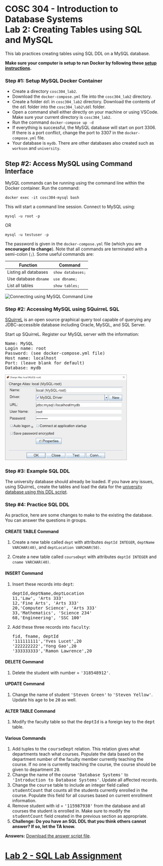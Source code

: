 # COSC 304 - Introduction to Database Systems<br>Lab 2: Creating Tables using SQL and MySQL

This lab practices creating tables using SQL DDL on a MySQL database.

**Make sure your computer is setup to run Docker by following these [setup instructions](../setup).**

### Step #1: Setup MySQL Docker Container

 - Create a directory `cosc304_lab2`.
 - Download the `docker-compose.yml` file into the `cosc304_lab2` directory. 
 - Create a folder `ddl` in `cosc304_lab2` directory. Download the contents of the `ddl` folder into the `cosc304_lab2\ddl` folder.
 - Open a command shell either directly on your machine or using VSCode. Make sure your current directory is `cosc304_lab2`.
 - Run the command `docker-compose up -d`
 - If everything is successful, the MySQL database will start on port 3306. If there is a port conflict, change the port to 3307 in the `docker-compose.yml` file.
 - Your database is `mydb`. There are other databases also created such as `workson` and `university`.

## Step #2: Access MySQL using Command Interface

MySQL commands can be running using the command line within the Docker container. Run the command:

```
docker exec -it cosc304-mysql bash
```

This will start a command line session. Connect to MySQL using:

```
mysql -u root -p
```
OR
```
mysql -u testuser -p
```

The password is given in the `docker-compose.yml` file (which you are **encouraged to change**). Note that all commands are terminated with a semi-colon (`;`). Some useful commands are:

| Function  | Command |
| ------------- | ------------- |
| Listing all databases	  | `show databases;`  |
| Use database `dbname`  | `use dbname;`  |
| List all tables  | `show tables;`  |

![Connecting using MySQL Command Line](img/commandline.png)

### Step #2: Accessing MySQL using SQuirreL SQL

[SQuirreL](http://squirrel-sql.sourceforge.net) is an open source graphical query tool capable of querying any JDBC-accessible database including Oracle, MySQL, and SQL Server.

Start up SQuirreL.  Register our MySQL server with the information: 

<pre>
Name: MySQL
Login name: root
Password: (see docker-compose.yml file)
Host name: localhost
Port: (leave blank for default)
Database: mydb
</pre>

<img src="img/squirrel-mysql.png" width="400" alt="MySQL Connection Setup in SQuirreL">

### Step #3: Example SQL DDL

The university database should already be loaded. If you have any issues, using SQuirreL, create the tables and load the data for the [university database using this DDL script](ddl/university_MySQL_DDL.sql).  

### Step #4: Practice SQL DDL

As practice, here are some changes to make to the existing the database.  You can answer the questions in groups.

#### CREATE TABLE Command

1. Create a new table called `dept` with attributes `deptId INTEGER`, `deptName VARCHAR(40)`, and `deptLocation VARCHAR(50)`.

2. Create a new table called `courseDept` with attributes `deptId INTEGER` and `cname VARCHAR(40)`.

#### INSERT Command

<ol>
<li>Insert these records into <tt>dept</tt>:
<pre>
deptId,deptName,deptLocation
11,'Law', 'Arts 333'
12,'Fine Arts', 'Arts 333'
20,'Computer Science', 'Arts 333'
33,'Mathematics', 'Science 234'
68,'Engineering', 'SSC 100'
</pre></li>

<li>Add these three records into <tt>faculty</tt>:
<pre>
fid, fname, deptId
'111111111','Yves Lucet',20
'222222222','Yong Gao',20
'333333333','Ramon Lawrence',20
</pre></li>
</ol>

#### DELETE Command

<ol>
<li>Delete the student with number = <tt>'318548912'</tt>.</li>
</ol>

#### UPDATE Command

<ol>
<li>Change the name of student <tt>'Steven Green'</tt> to <tt>'Steven Yellow'</tt>.  Update his age to be <tt>20</tt> as well.</li>
</ol>

#### ALTER TABLE Command

<ol>
<li>Modify the faculty table so that the <tt>deptId</tt> is a foreign key to the <tt>dept</tt> table.</li>
</ol>

#### Various Commands

<ol>
<li>Add tuples to the <tt>courseDept</tt> relation.  This relation gives what departments teach what courses.  Populate the data based on the department number of the faculty member currently teaching the course.  If no one is currently teaching the course, the course should be given to department <tt>20</tt>.</li>

<li>Change the name of the course <tt>'Database Systems'</tt> to <tt>'Introduction to Database Systems'</tt>.  Update all affected records.</li>

<li>Change the <tt>course</tt> table to include an integer field called <tt>studentCount</tt> that counts all the students currently enrolled in the course.  Populate this field for all courses based on current enrollment information.</li>

<li>Remove student with id = <tt>'115987938'</tt> from the database and all courses the student is enrolled in.  Make sure to modify the <tt>studentCount</tt> field created in the previous section as appropriate.</li>


<li><B>Challenge: Do you have an SQL DDL that you think others cannot answer?  If so, let the TA know.</B></li>

</ol>

**Answers:**  <a href="labAnswers_DDL.txt">Download the answer script file</a>.</p>

# [Lab 2 - SQL Lab Assignment](assign/)

